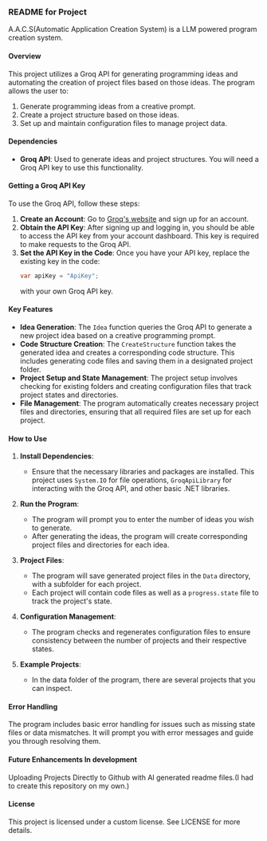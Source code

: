 ### README for Project
A.A.C.S(Automatic Application Creation System) is a LLM powered program creation system.

#### Overview
This project utilizes a Groq API for generating programming ideas and automating the creation of project files based on those ideas. The program allows the user to:
1. Generate programming ideas from a creative prompt.
2. Create a project structure based on those ideas.
3. Set up and maintain configuration files to manage project data.

#### Dependencies
- **Groq API**: Used to generate ideas and project structures. You will need a Groq API key to use this functionality.

#### Getting a Groq API Key

To use the Groq API, follow these steps:
1. **Create an Account**: Go to [Groq's website](https://www.groq.com/) and sign up for an account.
2. **Obtain the API Key**: After signing up and logging in, you should be able to access the API key from your account dashboard. This key is required to make requests to the Groq API.
3. **Set the API Key in the Code**: Once you have your API key, replace the existing key in the code:
   ```csharp
   var apiKey = "ApiKey";
   ```
   with your own Groq API key.

#### Key Features
- **Idea Generation**: The `Idea` function queries the Groq API to generate a new project idea based on a creative programming prompt.
- **Code Structure Creation**: The `CreateStructure` function takes the generated idea and creates a corresponding code structure. This includes generating code files and saving them in a designated project folder.
- **Project Setup and State Management**: The project setup involves checking for existing folders and creating configuration files that track project states and directories.
- **File Management**: The program automatically creates necessary project files and directories, ensuring that all required files are set up for each project.

#### How to Use
1. **Install Dependencies**:
   - Ensure that the necessary libraries and packages are installed. This project uses `System.IO` for file operations, `GroqApiLibrary` for interacting with the Groq API, and other basic .NET libraries.
   
2. **Run the Program**:
   - The program will prompt you to enter the number of ideas you wish to generate.
   - After generating the ideas, the program will create corresponding project files and directories for each idea.
   
3. **Project Files**:
   - The program will save generated project files in the `Data` directory, with a subfolder for each project.
   - Each project will contain code files as well as a `progress.state` file to track the project's state.

4. **Configuration Management**:
   - The program checks and regenerates configuration files to ensure consistency between the number of projects and their respective states.
5. **Example Projects**:
   - In the data folder of the program, there are several projects that you can inspect.

#### Error Handling
The program includes basic error handling for issues such as missing state files or data mismatches. It will prompt you with error messages and guide you through resolving them.

#### Future Enhancements In development
Uploading Projects Directly to Github with AI generated readme files.(I had to create this repository on my own.)

#### License
This project is licensed under a custom license. See LICENSE for more details.

